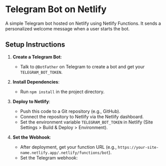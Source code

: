 # Telegram Bot on Netlify

A simple Telegram bot hosted on Netlify using Netlify Functions. It sends a personalized welcome message when a user starts the bot.

## Setup Instructions

1. **Create a Telegram Bot**:
   - Talk to `@BotFather` on Telegram to create a bot and get your `TELEGRAM_BOT_TOKEN`.

2. **Install Dependencies**:
   - Run `npm install` in the project directory.

3. **Deploy to Netlify**:
   - Push this code to a Git repository (e.g., GitHub).
   - Connect the repository to Netlify via the Netlify dashboard.
   - Set the environment variable `TELEGRAM_BOT_TOKEN` in Netlify (Site Settings > Build & Deploy > Environment).

4. **Set the Webhook**:
   - After deployment, get your function URL (e.g., `https://your-site-name.netlify.app/.netlify/functions/bot`).
   - Set the Telegram webhook:
